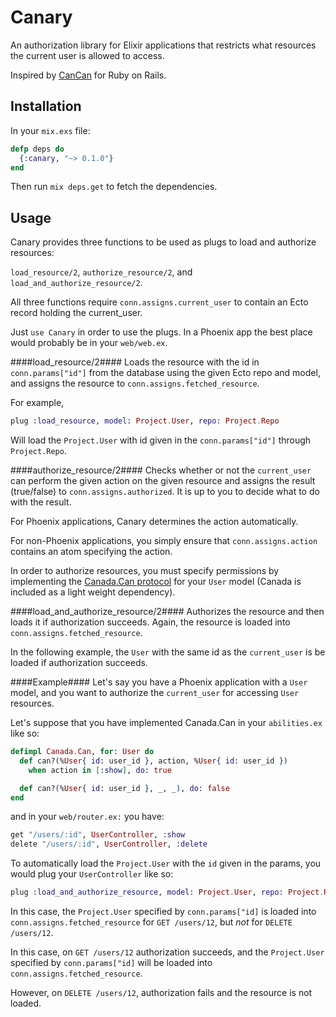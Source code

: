 Canary
======

An authorization library for Elixir applications that restricts what resources
the current user is allowed to access.

Inspired by [CanCan](https://github.com/CanCanCommunity/cancancan) for Ruby on Rails.

## Installation ##
In your ```mix.exs``` file:
```elixir
defp deps do
  {:canary, "~> 0.1.0"}
end
```

Then run ```mix deps.get``` to fetch the dependencies.

## Usage ##

Canary provides three functions to be used as plugs to load and authorize resources:

```load_resource/2```, ```authorize_resource/2```, and ```load_and_authorize_resource/2```.

All three functions require ```conn.assigns.current_user``` to contain an Ecto record holding the current_user.

Just ```use Canary``` in order to use the plugs. In a Phoenix app the best place would probably be in your ```web/web.ex```.

####load_resource/2####
Loads the resource with the id in ```conn.params["id"]``` from the database using the given Ecto repo and model, and assigns the resource to ```conn.assigns.fetched_resource```.

For example,

```elixir
plug :load_resource, model: Project.User, repo: Project.Repo
```
Will load the ```Project.User``` with id given in the ```conn.params["id"]``` through ```Project.Repo```.

####authorize_resource/2####
Checks whether or not the ```current_user``` can perform the given action on the given resource and assigns the result (true/false) to ```conn.assigns.authorized```. It is up to you to decide what to do with the result.

For Phoenix applications, Canary determines the action automatically.

For non-Phoenix applications, you simply ensure that ```conn.assigns.action``` contains an atom specifying the action.

In order to authorize resources, you must specify permissions by implementing the [Canada.Can protocol](https://github.com/jarednorman/canada) for your ```User``` model (Canada is included as a light weight dependency).

####load_and_authorize_resource/2####
Authorizes the resource and then loads it if authorization succeeds. Again, the resource is loaded into ```conn.assigns.fetched_resource```.

In the following example, the ```User``` with the same id as the ```current_user``` is be loaded if authorization succeeds.

####Example####
Let's say you have a Phoenix application with a ```User``` model, and you want to authorize the ```current_user``` for accessing ```User``` resources.

Let's suppose that you have implemented Canada.Can in your ```abilities.ex``` like so:

```elixir
defimpl Canada.Can, for: User do
  def can?(%User{ id: user_id }, action, %User{ id: user_id })
    when action in [:show], do: true

  def can?(%User{ id: user_id }, _, _), do: false
end
```
and in your ```web/router.ex:``` you have:

```elixir
get "/users/:id", UserController, :show
delete "/users/:id", UserController, :delete
```

To automatically load the  ```Project.User``` with the ```id``` given in the params, you would plug your ```UserController``` like so:

```elixir
plug :load_and_authorize_resource, model: Project.User, repo: Project.Repo
```

In this case, the ```Project.User``` specified by ```conn.params["id]``` is loaded into ```conn.assigns.fetched_resource``` for ```GET /users/12```, but _not_ for ```DELETE /users/12```.

In this case, on ```GET /users/12``` authorization succeeds, and the ```Project.User``` specified by ```conn.params["id]``` will be loaded into ```conn.assigns.fetched_resource```.

However, on ```DELETE /users/12```, authorization fails and the resource is not loaded. 
